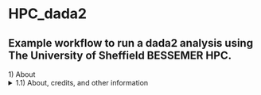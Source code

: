 # HPC_dada2
## Example workflow to run a dada2 analysis using The University of Sheffield BESSEMER HPC.

<summary>1) About</summary>
<details>
<summary>1.1) About, credits, and other information</summary>

This HPC tutorial is based largely upon the dada2 (v.1.8) tutorial published by
Benjamin Callahan on the dada2 GitHub page
(https://benjjneb.github.io/dada2/tutorial_1_8.html).

The core of the data processing is identical to that in the above, with modifications
to allow it to be easily run on a remote HPC system.

Whilst it has been written for use with The University of Sheffield's
[BESSEMER](https://docs.hpc.shef.ac.uk/en/latest/bessemer/index.html) system,
the below should be applicable to any GNU/Linux based HPC system, with
appropriate modification (your mileage may vary).

Code which the user (that's you) must run is highlighted in a code block like this:
```
I am code - you must run me
```

Filepaths are highlighted within normal text like this:

`/home/user/a_file_path`

Contact: Graeme Fox //  g.fox@sheffield.ac.uk // graeme.fox87@gmail.com // [@graefox](https://twitter.com/graefox)

</details>

